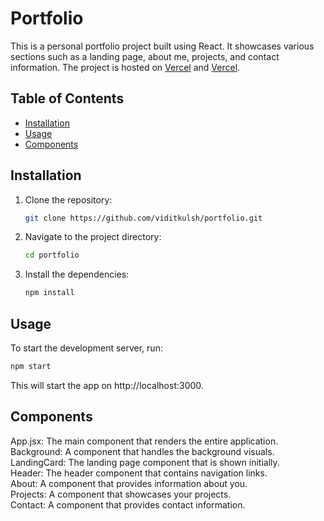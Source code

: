 # Portfolio

This is a personal portfolio project built using React. It showcases various sections such as a landing page, about me, projects, and contact information. The project is hosted on [Vercel](https://portfolio-iditvk.vercel.app/) and [Vercel](https://vidit-kulshrestha-portfolio.vercel.app/).

## Table of Contents

- [Installation](#installation)
- [Usage](#usage)
- [Components](#components)

## Installation

1. Clone the repository:
    ```sh
    git clone https://github.com/viditkulsh/portfolio.git
    ```
2. Navigate to the project directory:
    ```sh
    cd portfolio
    ```
3. Install the dependencies:
    ```sh
    npm install
    ```

## Usage

To start the development server, run:
```sh
npm start
```
This will start the app on http://localhost:3000.

## Components
App.jsx: The main component that renders the entire application.<br>
Background: A component that handles the background visuals.<br>
LandingCard: The landing page component that is shown initially.<br>
Header: The header component that contains navigation links.<br>
About: A component that provides information about you.<br>
Projects: A component that showcases your projects.<br>
Contact: A component that provides contact information.<br>
